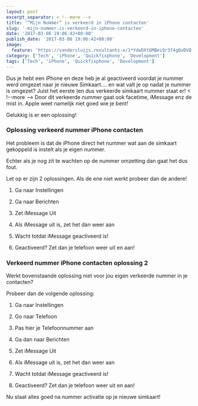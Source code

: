 ```yaml
---
layout: post
excerpt_separator: < !--more -->
title: '“Mijn Nummer” is verkeerd in iPhone contacten'
slug: '-mijn-nummer-is-verkeerd-in-iphone-contacten'
date: '2017-03-08 19:06:42+00:00'
publish_date: '2017-03-08 19:06:42+00:00'
image:
  feature: 'https://vandersluijs.resultants-e/1*YdwDXtGMBeiQr3f4gQvDVQ.jpeg'
category: ['Tech', 'iPhone', 'Quickfixphone', 'Development']
tags: ['Tech', 'iPhone', 'Quickfixphone', 'Development']
---
```

Dus je hebt een iPhone en deze heb je al geactiveerd voordat je nummer werd
omgezet naar je nieuwe Simkaart…. en wat valt je op nadat je nummer is
omgezet? Juist het eerste (en dus verkeerde simkaart nummer staat er!
< !--more -->
Door dit verkeerde nummer gaat ook facetime, iMessage enz de mist in. Apple
weet namelijk niet goed wie je bent!

Gelukkig is er een oplossing!

### Oplossing verkeerd nummer iPhone contacten

Het probleem is dat de iPhone direct het nummer wat aan de simkaart gekoppeld
is instelt als je eigen nummer.

Echter als je nog zit te wachten op de nummer omzetting dan gaat het dus fout.

Let op er zijn 2 oplossingen. Als de ene niet werkt probeer dan de andere!

1) Ga naar Instellingen

2) Ga naar Berichten

3) Zet iMessage Uit

4) Als iMessage uit is, zet het dan weer aan

5) Wacht totdat iMessage geactiveerd is!

6) Geactiveerd? Zet dan je telefoon weer uit en aan!

### Verkeerd nummer iPhone contacten oplossing 2

Werkt bovenstaande oplossing niet voor jou eigen verkeerde nummer in je
contacten?

Probeer dan de volgende oplossing:

1) Ga naar Instellingen

2) Go naar Telefoon

3) Pas hier je Telefoonnummer aan

4) Ga dan naar Berichten

5) Zet iMessage Uit

6) Als iMessage uit is, zet het dan weer aan

7) Wacht totdat iMessage geactiveerd is!

8) Geactiveerd? Zet dan je telefoon weer uit en aan!

Nu staat alles goed na nummer activatie op je nieuwe simkaart!

